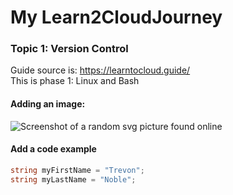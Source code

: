 # My Learn2CloudJourney
### Topic 1: Version Control
Guide source is: https://learntocloud.guide/
<br>This is phase 1: Linux and Bash
#### Adding an image:<br>

![Screenshot of a random svg picture found online](https://github.com/user-attachments/assets/f8d07684-657c-410e-8883-6fe1bbb326e8)

#### Add a code example

```c#
string myFirstName = "Trevon";
string myLastName = "Noble";
```

